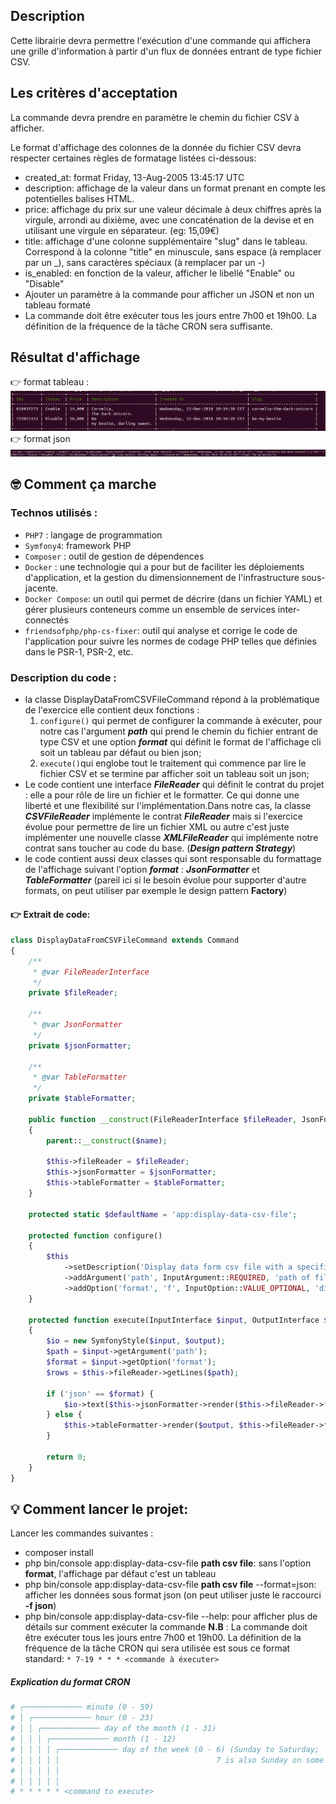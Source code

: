 ## Description
Cette librairie devra permettre l'exécution d'une commande qui affichera une grille
d'information à partir d'un flux de données entrant de type fichier CSV.

## Les critères d'acceptation
La commande devra prendre en paramètre le chemin du fichier CSV à afficher.

Le format d'affichage des colonnes de la donnée du fichier CSV devra respecter certaines
règles de formatage listées ci-dessous:
-  created_at: format Friday, 13-Aug-2005 13:45:17 UTC
-  description: affichage de la valeur dans un format prenant en compte les potentielles
balises HTML.
-  price: affichage du prix sur une valeur décimale à deux chiffres après la virgule,
arrondi au dixième, avec une concaténation de la devise et en utilisant une virgule en
séparateur. (eg: 15,09€)
-  title: affichage d'une colonne supplémentaire "slug" dans le tableau. Correspond à la
colonne "title" en minuscule, sans espace (à remplacer par un _), sans caractères
spéciaux (à remplacer par un -)
-  is_enabled: en fonction de la valeur, afficher le libellé "Enable" ou "Disable"
-  Ajouter un paramètre à la commande pour afficher un JSON et non un tableau
formaté
-  La commande doit être exécuter tous les jours entre 7h00 et 19h00. La définition de
la fréquence de la tâche CRON sera suffisante.

## Résultat d'affichage
:point_right: format tableau :
![Alt text](table.png?raw=true "Table")
:point_right: format json
![Alt text](json.png?raw=true "Json")
## :nerd_face: Comment ça marche

### Technos utilisés : 
- `PHP7` : langage de programmation
- `Symfony4`: framework PHP
- `Composer` : outil de gestion de dépendences
- `Docker` : une technologie qui a pour but de faciliter les déploiements d'application, et la gestion du dimensionnement de l'infrastructure sous-jacente.
- `Docker Compose`: un outil qui permet de décrire (dans un fichier YAML) et gérer plusieurs conteneurs comme un ensemble de services inter-connectés
- `friendsofphp/php-cs-fixer`: outil qui analyse et corrige le code de l'application pour suivre les normes de codage PHP telles que définies dans le PSR-1, PSR-2, etc.

### Description du code :
- la classe DisplayDataFromCSVFileCommand répond à la problématique de l'exercice elle contient deux fonctions :
  1. `configure()` qui permet de configurer la commande à exécuter, pour notre cas l'argument ***path*** qui prend le chemin du fichier entrant de type CSV et une option ***format*** qui définit le format de l'affichage cli soit un tableau par défaut ou bien json;
  2. `execute()`qui englobe tout le traitement qui commence par lire le fichier CSV et se termine par afficher soit un tableau soit un json; 
- Le code contient une interface ***FileReader*** qui définit le contrat du projet : elle a pour rôle de lire un fichier et le formatter. Ce qui donne une liberté et une flexibilité sur l'implémentation.Dans notre cas, la classe ***CSVFileReader*** implémente le contrat ***FileReader*** mais si l'exercice évolue pour permettre de lire un fichier XML ou autre c'est juste implémenter une nouvelle classe ***XMLFileReader*** qui implémente notre contrat sans toucher au code du base. (***Design pattern Strategy***)
- le code contient aussi deux classes qui sont responsable du formattage de l'affichage suivant l'option ***format*** : ***JsonFormatter*** et ***TableFormatter*** (pareil ici si le besoin évolue pour supporter d'autre formats, on peut utiliser par exemple le design pattern **Factory**)

#### :point_right:  Extrait de code:
```php
class DisplayDataFromCSVFileCommand extends Command
{
    /**
     * @var FileReaderInterface
     */
    private $fileReader;

    /**
     * @var JsonFormatter
     */
    private $jsonFormatter;

    /**
     * @var TableFormatter
     */
    private $tableFormatter;

    public function __construct(FileReaderInterface $fileReader, JsonFormatter $jsonFormatter, TableFormatter $tableFormatter, string $name = null)
    {
        parent::__construct($name);

        $this->fileReader = $fileReader;
        $this->jsonFormatter = $jsonFormatter;
        $this->tableFormatter = $tableFormatter;
    }

    protected static $defaultName = 'app:display-data-csv-file';

    protected function configure()
    {
        $this
            ->setDescription('Display data form csv file with a specific format')
            ->addArgument('path', InputArgument::REQUIRED, 'path of file')
            ->addOption('format', 'f', InputOption::VALUE_OPTIONAL, 'display format');
    }

    protected function execute(InputInterface $input, OutputInterface $output): int
    {
        $io = new SymfonyStyle($input, $output);
        $path = $input->getArgument('path');
        $format = $input->getOption('format');
        $rows = $this->fileReader->getLines($path);

        if ('json' == $format) {
            $io->text($this->jsonFormatter->render($this->fileReader->format($rows)));
        } else {
            $this->tableFormatter->render($output, $this->fileReader->format($rows));
        }

        return 0;
    }
}
```
## :bulb: Comment lancer le projet:
Lancer les commandes suivantes :
- composer install
- php bin/console app:display-data-csv-file ****path csv file****: sans l'option **format**, l'affichage par défaut c'est un tableau 
- php bin/console app:display-data-csv-file ****path csv file**** --format=json: afficher les données sous format json (on peut utiliser juste le raccourci **-f json**)
- php bin/console app:display-data-csv-file --help: pour afficher plus de détails sur comment exécuter la commande
**N.B** : La commande doit être exécuter tous les jours entre 7h00 et 19h00. La définition de
la fréquence de la tâche CRON qui sera utilisée est sous ce format standard: `* 7-19 * * * <commande à éxecuter>`
##### Explication du format CRON
```php
# ┌───────────── minute (0 - 59)
# │ ┌───────────── hour (0 - 23)
# │ │ ┌───────────── day of the month (1 - 31)
# │ │ │ ┌───────────── month (1 - 12)
# │ │ │ │ ┌───────────── day of the week (0 - 6) (Sunday to Saturday;
# │ │ │ │ │                                   7 is also Sunday on some systems)
# │ │ │ │ │
# │ │ │ │ │
# * * * * * <command to execute>
```
